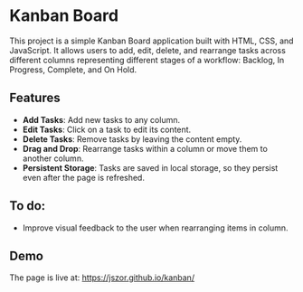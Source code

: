 # Kanban Board

This project is a simple Kanban Board application built with HTML, CSS, and JavaScript. It allows users to add, edit, delete, and rearrange tasks across different columns representing different stages of a workflow: Backlog, In Progress, Complete, and On Hold.

## Features

- **Add Tasks**: Add new tasks to any column.
- **Edit Tasks**: Click on a task to edit its content.
- **Delete Tasks**: Remove tasks by leaving the content empty.
- **Drag and Drop**: Rearrange tasks within a column or move them to another column.
- **Persistent Storage**: Tasks are saved in local storage, so they persist even after the page is refreshed.

## To do:

- Improve visual feedback to the user when rearranging items in column.

## Demo

The page is live at: https://jszor.github.io/kanban/
